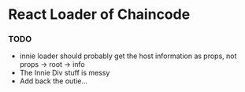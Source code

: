 # React Loader of Chaincode

### TODO
* innie loader should probably get the host information as props, not props -> root -> info
* The Innie Div stuff is messy
* Add back the outie...
